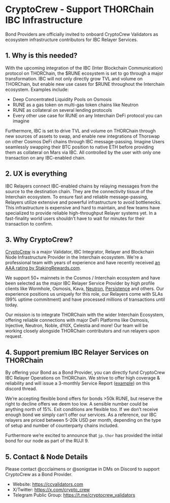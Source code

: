# CryptoCrew - Support THORChain IBC Infrastructure

Bond Providers are officially invited to onboard CryptoCrew Validators as ecosystem infrastructure contributors for IBC Relayer Services.

## 1. Why is this needed?

With the upcoming integration of the IBC (Inter Blockchain Communication) protocol on THORChain, the $RUNE ecosystem is set to go through a major transformation. IBC will not only directly grow TVL and volume on THORChain, but enable new use cases for $RUNE throughout the Interchain ecosystem. Examples include:

- Deep Concentrated Liquidity Pools on Osmosis 
- RUNE as a gas token on multi-gas token chains like Neutron 
- RUNE as collateral on several lending protocols 
- Every other use case for RUNE on any Interchain DeFi protocol you can imagine

Furthermore, IBC is set to drive TVL and volume on THORChain through new sources of assets to swap, and enable new integrations of Thorswap on other Cosmos DeFi chains through IBC message-passing. Imagine Users seamlessly swapping their BTC position to native ETH before providing them as collateral on Mars via IBC. All controlled by the user with only one transaction on any IBC-enabled chain.

## 2. UX is everything

IBC Relayers connect IBC-enabled chains by relaying messages from the source to the destination chain. They are the connectivity tissue of the Interchain ecosystem. To ensure fast and reliable message-passing, Relayers utilize extensive and powerful infrastructure to avoid bottlenecks. This infrastructure is expensive and hard to maintain, and few teams have specialized to provide reliable high-throughput Relayer systems yet. In a fast-finality world users shouldn’t have to wait for minutes for their transaction to confirm. 

## 3. Why CryptoCrew?

[CryptoCrew](https://ccvalidators.com) is a major Validator, IBC Integrator, Relayer and Blockchain Node Infrastructure Provider in the Interchain ecosystem. We're a professional team with years of experience and have recently received [an AAA rating by StakingRewards.com](https://www.stakingrewards.com/provider/cryptocrew-validators).

We support 50+ mainnets in the Cosmos / Interchain ecosystem and have been selected as the major IBC Relayer Service Provider by high profile clients like Wormhole, Osmosis, Kava, [Neutron](https://forum.neutron.org/t/approved-proposal-9-relayer-services-for-neutron), [Persistence](https://forum.persistence.one/t/collaboration-with-cryptocrew-for-guaranteed-relayer-slas/317) and others. Our experience positions us uniquely for this role, our Relayers come with SLAs (99% uptime commitment) and have processed millions of transactions until today.

Our mission is to integrate THORChain with the wider Interchain Ecosystem, offering reliable connections with major DeFi Platforms like Osmosis, Injective, Neutron, Noble, dYdX, Celestia and more! Our team will be working closely alongside THORChain contributors and run relayers upon request. 

## 4. Support premium IBC Relayer Services on THORChain

By offering your Bond as a Bond Provider, you can directly fund CryptoCrew IBC Relayer Operations on THORChain. We strive to offer high coverage & reliability and will issue a 3-monthly Service Report ([example](https://forum.persistence.one/t/collaboration-with-cryptocrew-for-guaranteed-relayer-slas/317/22)) on this discord thread. 

We’re accepting flexible bond offers for bonds >50k RUNE, but reserve the right to decline offers we deem too low. A sensible number could be anything north of 15%. Exit conditions are flexible too. If we don’t receive enough bond we simply can’t offer our services. As a reference, our IBC relayers are priced between 5-20k USD per month, depending on the type of setup and number of counterparty chains included. 

Furthermore we’re excited to announce that `jp.thor` has provided the initial bond for our node as part of the RUJI 9.

## 5. Contact & Node Details

Please contact @ccclaimens or @sonigstae in DMs on Discord to support CryptoCrew as a Bond Provider.

- Website: https://ccvalidators.com
- X/Twitter: https://x.com/crypto_crew
- Telegram Public Group: https://t.me/cryptocrew_validators 

